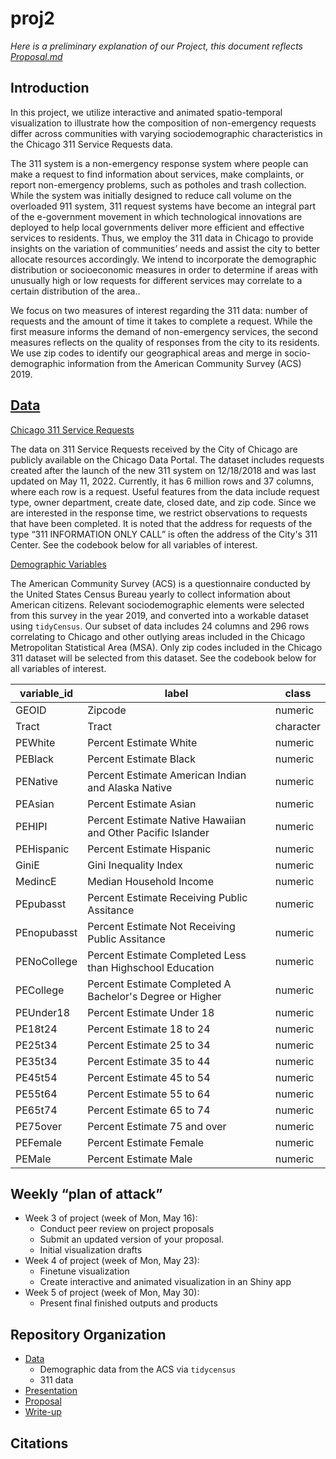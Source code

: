 # proj2
*Here is a preliminary explanation of our Project, this document reflects [Proposal.md](proj2-rosy-eeve//Proposal/Proposal.md)*

## Introduction

In this project, we utilize interactive and animated spatio-temporal visualization to illustrate how the composition of non-emergency requests differ across communities with varying sociodemographic characteristics in the Chicago 311 Service Requests data. 

The 311 system is a non-emergency response system where people can make a request to find information about services, make complaints, or report non-emergency problems, such as potholes and trash collection. While the system was initially designed to reduce call volume on the overloaded 911 system, 311 request systems have become an integral part of the e-government movement in which technological innovations are deployed to help local governments deliver more efficient and effective services to residents. Thus, we employ the 311 data in Chicago to provide insights on the variation of communities’ needs and assist the city to better allocate resources accordingly. We intend to incorporate the demographic distribution or socioeconomic measures in order to determine if areas with unusually high or low requests for different services may correlate to a certain distribution of the area..

We focus on two measures of interest regarding the 311 data: number of requests and the amount of time it takes to complete a request. While the first measure informs the demand of non-emergency services, the second measures reflects on the quality of responses from the city to its residents. We use zip codes to identify our geographical areas and merge in socio-demographic information from the American Community Survey (ACS) 2019. 

## [Data](proj2-rosy-eeve/Data)

[Chicago 311 Service Requests](https://data.cityofchicago.org/Service-Requests/311-Service-Requests/v6vf-nfxy)

The data on 311 Service Requests received by the City of Chicago are publicly available on the Chicago Data Portal. The dataset includes requests created after the launch of the new 311 system on 12/18/2018 and was last updated on May 11, 2022. Currently, it has 6 million rows and 37 columns, where each row is a request. Useful features from the data include request type, owner department, create date, closed date, and zip code. Since we are interested in the response time, we restrict observations to requests that have been completed. It is noted that the address for requests of the type “311 INFORMATION ONLY CALL” is often the address of the City's 311 Center. See the codebook below for all variables of interest.


[Demographic Variables](proj2-rosy-eeve/Data/Chicago_zcta_subset_acs2019_clean.csv)

The American Community Survey (ACS) is a questionnaire conducted by the United States Census Bureau yearly to collect information about American citizens. Relevant sociodemographic elements were selected from this survey in the year 2019, and converted into a workable dataset using `tidyCensus`. Our subset of data includes 24 columns and 296 rows correlating to Chicago and other outlying areas included in the Chicago Metropolitan Statistical Area (MSA). Only zip codes included in the Chicago 311 dataset will be selected from this dataset. See the codebook below for all variables of interest. 

| variable_id | label                                                       | class     |
|-------------|-------------------------------------------------------------|-----------|
| GEOID       | Zipcode                                                     | numeric   |
| Tract       | Tract                                                       | character |
| PEWhite     | Percent Estimate White                                      | numeric   |
| PEBlack     | Percent Estimate Black                                      | numeric   |
| PENative    | Percent Estimate American Indian and Alaska Native          | numeric   |
| PEAsian     | Percent Estimate Asian                                      | numeric   |
| PEHIPI      | Percent Estimate Native Hawaiian and Other Pacific Islander | numeric   |
| PEHispanic  | Percent Estimate Hispanic                                   | numeric   |
| GiniE       | Gini Inequality Index                                       | numeric   |
| MedincE     | Median Household Income                                     | numeric   |
| PEpubasst   | Percent Estimate Receiving Public Assitance                 | numeric   |
| PEnopubasst | Percent Estimate Not Receiving Public Assitance             | numeric   |
| PENoCollege | Percent Estimate Completed Less than Highschool Education   | numeric   |
| PECollege   | Percent Estimate Completed A Bachelor's Degree or Higher    | numeric   |
| PEUnder18   | Percent Estimate Under 18                                   | numeric   |
| PE18t24     | Percent Estimate 18 to 24                                   | numeric   |
| PE25t34     | Percent Estimate 25 to 34                                   | numeric   |
| PE35t34     | Percent Estimate 35 to 44                                   | numeric   |
| PE45t54     | Percent Estimate 45 to 54                                   | numeric   |
| PE55t64     | Percent Estimate 55 to 64                                   | numeric   |
| PE65t74     | Percent Estimate 65 to 74                                   | numeric   |
| PE75over    | Percent Estimate 75 and over                                | numeric   |
| PEFemale    | Percent Estimate Female                                     | numeric   |
| PEMale      | Percent Estimate Male                                       | numeric   |



## Weekly “plan of attack”
- Week 3 of project (week of Mon, May 16): 
  + Conduct peer review on project proposals
  + Submit an updated version of your proposal.
  + Initial visualization drafts 
- Week 4 of project (week of Mon, May 23): 
  + Finetune visualization 
  + Create interactive and animated visualization in an Shiny app 
- Week 5 of project (week of Mon, May 30): 
  + Present final finished outputs and products
  
## Repository Organization
- [Data](proj2-rosy-eeve/Data/README.md)
  + Demographic data from the ACS via `tidycensus`
  + 311 data 
- [Presentation](proj2-rosy-eeve/Presentation/README.md)
- [Proposal](proj2-rosy-eeve/Proposal/README.md)
- [Write-up](proj2-rosy-eeve/README.md)

## Citations
